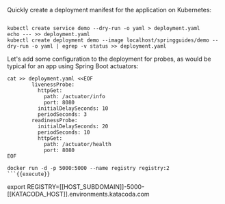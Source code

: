 Quickly create a deployment manifest for the application on Kubernetes:

<pre><code class="execute">
kubectl create service demo --dry-run -o yaml > deployment.yaml
echo --- >> deployment.yaml
kubectl create deployment demo --image localhost/springguides/demo --dry-run -o yaml | egrep -v status >> deployment.yaml
</code></pre>

Let's add some configuration to the deployment for probes, as would be typical for an app using Spring Boot actuators:

<pre><code class="execute">cat >> deployment.yaml &lt;&ltEOF
        livenessProbe:
          httpGet:
            path: /actuator/info
            port: 8080
          initialDelaySeconds: 10
          periodSeconds: 3
        readinessProbe:
          initialDelaySeconds: 20
          periodSeconds: 10
          httpGet:
            path: /actuator/health
            port: 8080
EOF
</code></pre>

```
docker run -d -p 5000:5000 --name registry registry:2
```{{execute}}

```
export REGISTRY=[[HOST_SUBDOMAIN]]-5000-[[KATACODA_HOST]].environments.katacoda.com
```{{execute}}
